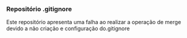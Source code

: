 ### Repositório .gitignore

Este repositório apresenta uma falha ao realizar a operação de merge devido a não criação e configuração do.gitignore
